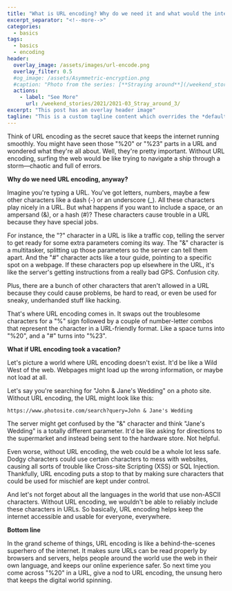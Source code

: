 ```yaml
---
title: "What is URL encoding? Why do we need it and what would the internet look like without it."
excerpt_separator: "<!--more-->"
categories:
  - basics
tags:
  - basics
  - encoding
header:
  overlay_image: /assets/images/url-encode.png
  overlay_filter: 0.5 
  #og_image: /assets/Asymmetric-encryption.png
  #caption: "Photo from the series: [**Straying around**](/weekend_stories/2021/2021-03_Stray_around_3/)"
  actions:
    - label: "See More"
      url: /weekend_stories/2021/2021-03_Stray_around_3/
excerpt: "This post has an overlay header image"
tagline: "This is a custom tagline content which overrides the *default* page excerpt."
---
```



Think of URL encoding as the secret sauce that keeps the internet running smoothly. You might have seen those "%20" or "%23" parts in a URL and wondered what they're all about. Well, they're pretty important. Without URL encoding, surfing the web would be like trying to navigate a ship through a storm—chaotic and full of errors.

**Why do we need URL encoding, anyway?**

Imagine you're typing a URL. You've got letters, numbers, maybe a few other characters like a dash (-) or an underscore (_). All these characters play nicely in a URL. But what happens if you want to include a space, or an ampersand (&), or a hash (#)? These characters cause trouble in a URL because they have special jobs. 

For instance, the "?" character in a URL is like a traffic cop, telling the server to get ready for some extra parameters coming its way. The "&" character is a multitasker, splitting up those parameters so the server can tell them apart. And the "#" character acts like a tour guide, pointing to a specific spot on a webpage. If these characters pop up elsewhere in the URL, it's like the server's getting instructions from a really bad GPS. Confusion city.

Plus, there are a bunch of other characters that aren't allowed in a URL because they could cause problems, be hard to read, or even be used for sneaky, underhanded stuff like hacking.

That's where URL encoding comes in. It swaps out the troublesome characters for a "%" sign followed by a couple of number-letter combos that represent the character in a URL-friendly format. Like a space turns into "%20", and a "#" turns into "%23".

**What if URL encoding took a vacation?**

Let's picture a world where URL encoding doesn't exist. It'd be like a Wild West of the web. Webpages might load up the wrong information, or maybe not load at all.

Let's say you're searching for "John & Jane's Wedding" on a photo site. Without URL encoding, the URL might look like this:

`https://www.photosite.com/search?query=John & Jane's Wedding`

The server might get confused by the "&" character and think "Jane's Wedding" is a totally different parameter. It'd be like asking for directions to the supermarket and instead being sent to the hardware store. Not helpful.

Even worse, without URL encoding, the web could be a whole lot less safe. Dodgy characters could use certain characters to mess with websites, causing all sorts of trouble like Cross-site Scripting (XSS) or SQL Injection. Thankfully, URL encoding puts a stop to that by making sure characters that could be used for mischief are kept under control.

And let's not forget about all the languages in the world that use non-ASCII characters. Without URL encoding, we wouldn't be able to reliably include these characters in URLs. So basically, URL encoding helps keep the internet accessible and usable for everyone, everywhere.

**Bottom line**

In the grand scheme of things, URL encoding is like a behind-the-scenes superhero of the internet. It makes sure URLs can be read properly by browsers and servers, helps people around the world use the web in their own language, and keeps our online experience safer. So next time you come across "%20" in a URL, give a nod to URL encoding, the unsung hero that keeps the digital world spinning.
